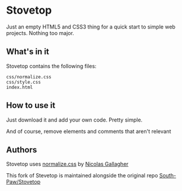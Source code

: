 Stovetop
========

Just an empty HTML5 and CSS3 thing for a quick start to simple web projects. Nothing too major.


## What's in it

Stovetop contains the following files:

```
css/normalize.css
css/style.css
index.html
```


## How to use it

Just download it and add your own code. Pretty simple.

And of course, remove elements and comments that aren't relevant


## Authors

Stovetop uses [normalize.css](https://github.com/necolas/normalize.css) by [Nicolas Gallagher](https://github.com/necolas)

This fork of Stevetop is maintained alongside the original repo [South-Paw/Stovetop](https://github.com/South-Paw/Stovetop)
